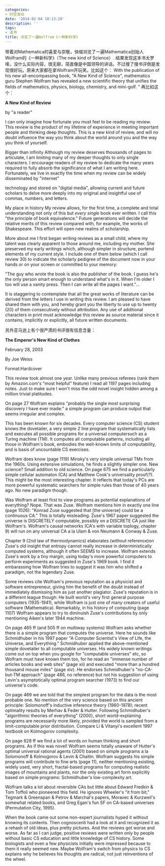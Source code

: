 ```yaml
---
categories:
- 时空波动
date: '2014-02-04 10:13:20'
description: ''
tags:
- 读书
title: 浏览了一遍Wolfram《一种新科学》
---
```

带着对Mathematica的喜爱与崇敬，快缩浏览了一遍Mathematica创始人Wolfram的《一种新科学》（The new kind of Science）. 结果发现这本书太罗嗦，没什么实际内容，很无聊，简直像是中国领导的讲话。不过搜了搜书评倒是发现很好玩。原来大家都在拿Wolfram开玩笑。比如这个： With the publication of his new all\-encompassing book, "A New Kind of Science", mathematics guru Stephen Wolfram has revealed a new scientific theory that unifies the fields of mathematics, physics, biology, chemistry, and mini\-golf. " 再比如这个：



**A New Kind of Review** 

by "a reader"



I can only imagine how fortunate you must feel to be reading my review. This review is the product of my lifetime of experience in meeting important people and thinking deep thoughts. This is a new kind of review, and will no doubt influence the way you think about the world around you and the way you think of yourself.



Bigger than infinity Although my review deserves thousands of pages to articulate, I am limiting many of my deeper thoughts to only single characters. I encourage readers of my review to dedicate the many years required to fully absorb the significance of what I am writing here. Fortunately, we live in exactly the time when my review can be widely disseminated by "internet" 

technology and stored on "digital media", allowing current and future scholars to delve more deeply into my original and insightful use of commas, numbers, and letters.



My place in history My review allows, for the first time, a complete and total understanding not only of this but *every single* book ever written. I call this "the principle of book equivalence." Future generations will decide the relative merits of this review compared with, for example, the works of Shakespeare. This effort will open new realms of scholarship.



More about me I first began writing reviews as a small child, where my talent was clearly apparent to those around me, including my mother. She preserved my early writings which, although simpler in structure, portend elements of my current style. I include one of them below (which I call review 30\) to indicate the scholarly pedigree of the document now in your hands or on your screen or committed to your memory:



"The guy who wrote the book is also the publisher of the book. I guess he's the only person smart enough to understand what's in it. When I'm older I too will use a vanity press. Then I can write all the pages I want."...



It is staggering to contemplate that all the great works of literature can be derived from the letters I use in writing this review. I am pleased to have shared them with you, and hereby grant you the liberty to use up to twenty (20\) of them consecutively without attribution. Any use of additional characters in print must acknowledge this review as source material since it contains, implicitly or explicitly, all future written documents.



另外亚马逊上有个很严肃的书评很有信息含量：



**The Emperor's New Kind of Clothes** 

February 28, 2003

By Joe Weiss

Format:Hardcover

This review took almost one year. Unlike many previous referees (rank them by Amazon.com's "most helpful" feature) I read all 1197 pages including notes. Just to make sure I won't miss the odd novel insight hidden among a million trivial platitudes.

On page 27 Wolfram explains "probably the single most surprising discovery I have ever made:" a simple program can produce output that seems irregular and complex.



This has been known for six decades. Every computer science (CS) student knows the dovetailer, a very simple 2 line program that systematically lists and executes all possible programs for a universal computersuch as a Turing machine (TM). It computes all computable patterns, including all those in Wolfram's book, embodies the well\-known limits of computability, and is basis of uncountable CS exercises.



Wolfram does know (page 1119\) Minsky's very simple universal TMs from the 1960s. Using extensive simulations, he finds a slightly simpler one. New science? Small addition to old science. On page 675 we find a particularly simple cellular automaton (CA) and Matthew Cook's universality proof(?). This might be the most interesting chapter. It reflects that today's PCs are more powerful systematic searchers for simple rules than those of 40 years ago. No new paradigm though.



Was Wolfram at least first to view programs as potential explanations of everything? Nope. That was Zuse. Wolfram mentions him in exactly one line (page 1026\): "Konrad Zuse suggested that \[the universe] could be a continuous CA." This is totally misleading. Zuse's 1967 paper suggested the universe is DISCRETELY computable, possibly on a DISCRETE CA just like Wolfram's. Wolfram's causal networks (CA's with variable toplogy, chapter 9\) will run on any universal CA a la Ulam \& von Neumann \& Conway \& Zuse.

Chapter 9 (2nd law of thermodynamics) elaborates (without reference)on Zuse's old insight that entropy cannot really increase in deterministically computed systems, although it often SEEMS to increase. Wolfram extends Zuse's work by a tiny margin, using today's more powerful computers to perform experiments as suggested in Zuse's 1969 book. I find it embarassing how Wolfram tries to suggest it was him who shifted a paradigm, not the legendary Zuse.



Some reviews cite Wolfram's previous reputation as a physicist and software entrepreneur, giving him the benefit of the doubt instead of immediately dismissing him as just another plagiator. Zuse's reputation is in a different league though: He built world's very first general purpose computers (1935\-1941\), while Wolfram is just one of many creators of useful software (Mathematica). Remarkably, in his history of computing (page 1107\) Wolfram appears to try to diminuish Zuse's contributions by only mentioning Aiken's later 1944 machine.



On page 465 ff (and 505 ff on multiway systems) Wolfram asks whether there is a simple program that computes the universe. Here he sounds like Schmidhuber in his 1997 paper "A Computer Scientist's View of Life, the Universe, and Everything." Schmidhuber applied the above\-mentioned simple dovetailer to all computable universes. His widely known writings come out on top when you google for "computable universes" etc, so Wolfram must have known them too, for he read an "immense number of articles books and web sites" (page xii) and executed "more than a hundred thousand mouse miles" (page xiv). He endorses Schmidhuber's "no\-CA\-but\-TM approach" (page 486, no reference) but not his suggestion of using Levin's asymptotically optimal program searcher (1973\) to find our universe's code.



On page 469 we are told that the simplest program for the data is the most probable one. No mention of the very science based on this ancient principle: Solomonoff's inductive inference theory (1960\-1978\); recent optimality results by Merhav \& Feder \& Hutter. Following Schmidhuber's "algorithmic theories of everything" (2000\), short world\-explaining programs are necessarily more likely, provided the world is sampled from a limit\-computable prior distribution. Compare Li \& Vitanyi's excellent 1997 textbook on Kolmogorov complexity.



On page 628 ff we find a lot of words on human thinking and short programs. As if this was novel! Wolfram seems totally unaware of Hutter's optimal universal rational agents (2001\) based on simple programs a la Solomonoff \& Kolmogorov \& Levin \& Chaitin. Wolfram suggests his simple programs will contribute to fine arts (page 11\), neither mentioning existing, widely used, very short, fractal\-based programs for computing realistic images of mountains and plants, nor the only existing art form explicitly based on simple programs: Schmidhuber's low\-complexity art.



Wolfram talks a lot about reversible CAs but little about Edward Fredkin \& Tom Toffoli who pioneered this field. He ignores Wheeler's "it from bit," Tegmark \& Greenspan \& Petrov \& Marchal's papers, Moravec \& Kurzweil's somewhat related books, and Greg Egan's fun SF on CA\-based universes (Permutation City, 1995\).



When the book came out some non\-expert journalists hyped it without knowing its contents. Then cognoscenti had a look at it and recognized it as a rehash of old ideas, plus pretty pictures. And the reviews got worse and worse. As far as I can judge, positive reviews were written only by people without basic CS education and little knowledge of CS history. Some biologists and even a few physicists initially were impressed because to them it really seemed new. Maybe Wolfram's switch from physics to CS explains why he believes his thoughts are radical, not just reinventions of the wheel.

